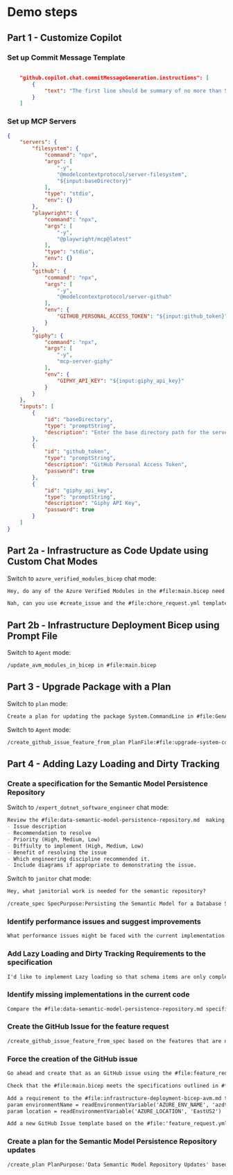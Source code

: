 # Demo steps

## Part 1 - Customize Copilot

### Set up Commit Message Template

```json

    "github.copilot.chat.commitMessageGeneration.instructions": [
        {
            "text": "The first line should be summary of no more than 50 characters starting with classification of commit from: `CHORE:`|`FIX:`|`CHANGE:`|`BREAKING CHANGE:`|`TESTS:`|`SECURITY:`|`COMPLEX:`. The second line should be blank. The following lines should be the full summary with each item starting with a `-`. Any summary item that is security related should start with `SECURITY:`. Any summary item change that causes a breaking change to a feature/interface/dependency should start with `BREAKING CHANGE:`"
        }
    ]
```

### Set up MCP Servers

```json
{
    "servers": {
        "filesystem": {
            "command": "npx",
            "args": [
                "-y",
                "@modelcontextprotocol/server-filesystem",
                "${input:baseDirectory}"
            ],
            "type": "stdio",
            "env": {}
        },
        "playwright": {
            "command": "npx",
            "args": [
                "-y",
                "@playwright/mcp@latest"
            ],
            "type": "stdio",
            "env": {}
        },
        "github": {
            "command": "npx",
            "args": [
                "-y",
                "@modelcontextprotocol/server-github"
            ],
            "env": {
                "GITHUB_PERSONAL_ACCESS_TOKEN": "${input:github_token}"
            }
        },
        "giphy": {
            "command": "npx",
            "args": [
                "-y",
                "mcp-server-giphy"
            ],
            "env": {
                "GIPHY_API_KEY": "${input:giphy_api_key}"
            }
        }
    },
    "inputs": [
        {
            "id": "baseDirectory",
            "type": "promptString",
            "description": "Enter the base directory path for the server"
        },
        {
            "id": "github_token",
            "type": "promptString",
            "description": "GitHub Personal Access Token",
            "password": true
        },
        {
            "id": "giphy_api_key",
            "type": "promptString",
            "description": "Giphy API Key",
            "password": true
        }
    ]
}
```

## Part 2a - Infrastructure as Code Update using Custom Chat Modes

Switch to `azure_verified_modules_bicep` chat mode:

```md
Hey, do any of the Azure Verified Modules in the #file:main.bicep need updating? If so, what are details on the modules that need updating?
```

```md
Nah, can you use #create_issue and the #file:chore_request.yml template to create an issue for each of the modules that need an update? All good yeah?
```

## Part 2b - Infrastructure Deployment Bicep using Prompt File

Switch to `Agent` mode:

```md
/update_avm_modules_in_bicep in #file:main.bicep
```

## Part 3 - Upgrade Package with a Plan

Switch to `plan` mode:

```md
Create a plan for updating the package System.CommandLine in #file:GenAIDBExplorer.Console from the current version in the project to 2.0.0-beta5.25306.1. Refer to the migration instructions in https://learn.microsoft.com/en-us/dotnet/standard/commandline/migration-guide-2.0.0-beta5
```

Switch to `Agent` mode:

```md
/create_github_issue_feature_from_plan PlanFile:#file:upgrade-system-commandline-beta5.md 
```

## Part 4 - Adding Lazy Loading and Dirty Tracking

### Create a specification for the Semantic Model Persistence Repository

Switch to `/expert_dotnet_software_engineer` chat mode:

```md
Review the #file:data-semantic-model-persistence-repository.md  making any note of performance problems, especially as we increase the number of entities? List these as a table containing:
- Issue description
- Recommendation to resolve
- Priority (High, Medium, Low)
- Diffiulty to implement (High, Medium, Low)
- Benefit of resolving the issue
- Which engineering discipline recommended it.
- Include diagrams if appropriate to demonstrating the issue.
```

Switch to `janitor` chat mode:

```md
Hey, what janitorial work is needed for the semantic repository?
```

```md
/create_spec SpecPurpose:Persisting the Semantic Model for a Database Schema for the Generative AI database explorer using a repository pattern. Define the specification requirements based on the current implementation in the #file:SchemaRepository.cs and #file:SemanticModelProvider.cs. Ensure you refer to the relevant interfaces.
```

### Identify performance issues and suggest improvements

```md
What performance issues might be faced with the current implementation of the specification of #file:data-semantic-model-persistence-repository.md ? Put the answer in a table and include suggestions for improving performance of the specification.
```

### Add Lazy Loading and Dirty Tracking Requirements to the specification

```md
I'd like to implement Lazy loading so that schema items are only completely loaded when they are acccessed and marking schema items as dirty, so that only changed items need to be saved. Please update the #file:data-semantic-model-persistence-repository.md specification with this requirement.
```

### Identify missing implementations in the current code

```md
Compare the #file:data-semantic-model-persistence-repository.md specification with the current implementation of the #file:SchemaRepository.cs and #file:SemanticModelProvider.cs and identify what is not implemented.
```

### Create the GitHub Issue for the feature request

```md
/create_github_issue_feature_from_spec based on the features that are not currently implemented in the SpecFile:#file:data-semantic-model-persistence-repository.md . Identify the tasks that need to be included based on what is missing from #file:SchemaRepository.cs and #file:SemanticModelProvider.cs. Use the #create_issue tool to create the issue in the GitHub repository using the #file:feature_request.yml template.
```

### Force the creation of the GitHub issue

```md
Go ahead and create that as an GitHub issue using the #file:feature_request.yml issue template
```

```md
Check that the #file:main.bicep meets the specifications outlined in #file:infrastructure-deployment-bicep-avm.md. If it doesn't meet any of the requirements, list them in a table and identify why they don't meet the requirement and how to resolve it.
```

```md
Add a requirement to the #file:infrastructure-deployment-bicep-avm.md that requires that the main.bicepparam reads all values from environment variables named appropriately for az developer CLI and formatted upper case with underscore separating names. E.g.
param environmentName = readEnvironmentVariable('AZURE_ENV_NAME', 'azdtemp')
param location = readEnvironmentVariable('AZURE_LOCATION', 'EastUS2')
````

```md
Add a new GitHub Issue template based on the #file:'feature_request.yml', but instead it should be a chore_request.yml. It should be to collect issues that are related to general solution hygiene, chores and technical debt remediation like package updates, refactoring that don't specifically change the application. They might cover moving files around, refactoring code, updating GitHub actions pipelines, package updates or improving, adding test coverage. Add anything else you might think is relevant. The goal will be that this chore_request template will be used to create chores to assign to GitHub Copilot Coding Agents to do, so collecting appropriate information in the issue to ensure they can work effectively is critical.
```

### Create a plan for the Semantic Model Persistence Repository updates

```md
/create_plan PlanPurpose:'Data Semantic Model Repository Updates' based on the plan that was just defined to implement the missing requirements. After each Phase of the plan, the application should still work correctly and no functionality should be not working - can you confirm this?
```
